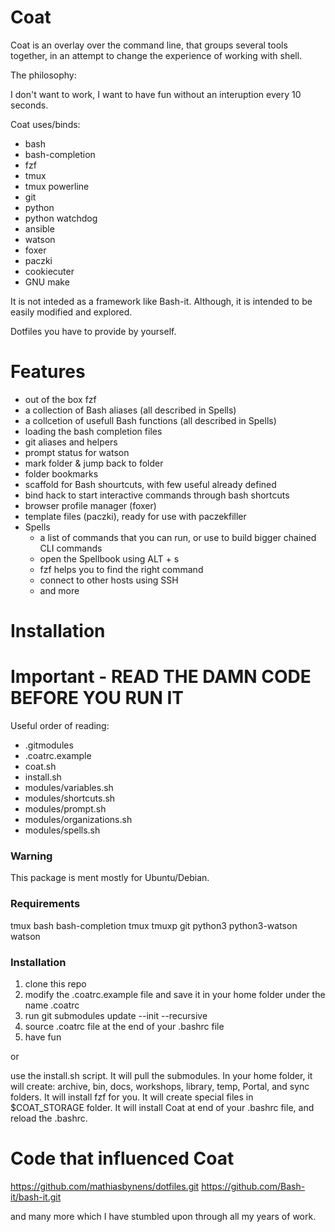 Coat
====

Coat is an overlay over the command line, that groups several
tools together, in an attempt to change the experience
of working with shell.

The philosophy:

I don't want to work, I want to have fun without an interuption every 10 seconds.

Coat uses/binds:
- bash
- bash-completion
- fzf
- tmux
- tmux powerline
- git
- python
- python watchdog
- ansible
- watson
- foxer
- paczki
- cookiecuter
- GNU make

It is not inteded as a framework like Bash-it. Although,
it is intended to be easily modified and explored.

Dotfiles you have to provide by yourself.

Features
========

- out of the box fzf
- a collection of Bash aliases (all described in Spells)
- a collcetion of usefull Bash functions (all described in Spells)
- loading the bash completion files
- git aliases and helpers
- prompt status for watson
- mark folder & jump back to folder
- folder bookmarks
- scaffold for Bash shourtcuts, with few useful already defined
- bind hack to start interactive commands through bash shortcuts 
- browser profile manager (foxer) 
- template files (paczki), ready for use with paczekfiller
- Spells 
  - a list of commands that you can run, or use to build bigger chained CLI commands
  - open the Spellbook using ALT + s
  - fzf helps you to find the right command
  - connect to other hosts using SSH
  - and more

Installation
============

# Important - READ THE DAMN CODE BEFORE YOU RUN IT

Useful order of reading:
- .gitmodules
- .coatrc.example
- coat.sh
- install.sh
- modules/variables.sh
- modules/shortcuts.sh
- modules/prompt.sh
- modules/organizations.sh
- modules/spells.sh

### Warning

This package is ment mostly for Ubuntu/Debian.

### Requirements

tmux
bash
bash-completion
tmux
tmuxp
git
python3
python3-watson
watson

### Installation

1. clone this repo
2. modify the .coatrc.example file and save it in your home folder under the name .coatrc
3. run git submodules update --init --recursive
4. source .coatrc file at the end of your .bashrc file
5. have fun

or

use the install.sh script.
It will pull the submodules.
In your home folder, it will create: archive, bin, docs, workshops, library, temp, Portal, and sync folders.
It will install fzf for you.
It will create special files in $COAT_STORAGE folder.
It will install Coat at end of your .bashrc file,
and reload the .bashrc.


Code that influenced Coat
=========================

https://github.com/mathiasbynens/dotfiles.git
https://github.com/Bash-it/bash-it.git 

and many more which I have stumbled upon
through all my years of work.